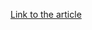 [Link to the article](https://www.bleepingcomputer.com/news/security/new-doubleclickjacking-attack-exploits-double-clicks-to-hijack-accounts/)

